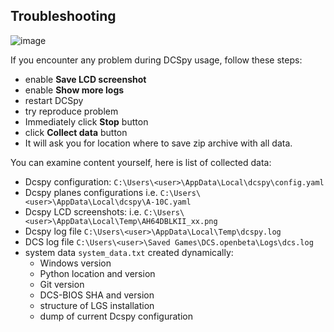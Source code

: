 ## Troubleshooting
![image](https://github.com/emcek/dcspy/assets/475312/5ce0038a-e227-412b-a8fc-5f09a7dbf879)

If you encounter any problem during DCSpy usage, follow these steps:

* enable **Save LCD screenshot**
* enable **Show more logs**
* restart DCSpy
* try reproduce problem 
* Immediately click **Stop** button
* click **Collect data** button
* It will ask you for location where to save zip archive with all data. 

You can examine content yourself, here is list of collected data:

* Dcspy configuration: `C:\Users\<user>\AppData\Local\dcspy\config.yaml`
* Dcspy planes configurations i.e. `C:\Users\<user>\AppData\Local\dcspy\A-10C.yaml`
* Dcspy LCD screenshots: i.e. `C:\Users\<user>\AppData\Local\Temp\AH64DBLKII_xx.png`
* Dcspy log file `C:\Users\<user>\AppData\Local\Temp\dcspy.log`
* DCS log file `C:\Users\<user>\Saved Games\DCS.openbeta\Logs\dcs.log`
* system data `system_data.txt` created dynamically:
    * Windows version
    * Python location and version
    * Git version
    * DCS-BIOS SHA and version
    * structure of LGS installation
    * dump of current Dcspy configuration
